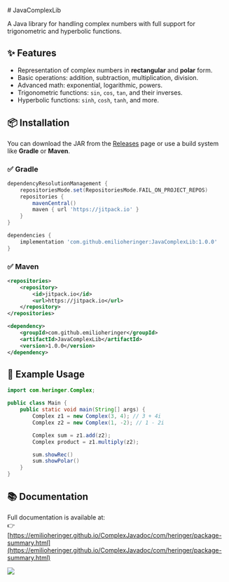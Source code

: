 ﻿﻿# JavaComplexLib

A Java library for handling complex numbers with full support for trigonometric and hyperbolic functions.

## ✨ Features

- Representation of complex numbers in **rectangular** and **polar** form.
- Basic operations: addition, subtraction, multiplication, division.
- Advanced math: exponential, logarithmic, powers.
- Trigonometric functions: `sin`, `cos`, `tan`, and their inverses.
- Hyperbolic functions: `sinh`, `cosh`, `tanh`, and more.

## 📦 Installation

You can download the JAR from the [Releases](https://github.com/emilioheringer/JavaComplexLib/releases) page or use a build system like **Gradle** or **Maven**.

### ✅ Gradle

```gradle
dependencyResolutionManagement {
    repositoriesMode.set(RepositoriesMode.FAIL_ON_PROJECT_REPOS)
    repositories {
        mavenCentral()
        maven { url 'https://jitpack.io' }
    }
}

dependencies {
    implementation 'com.github.emilioheringer:JavaComplexLib:1.0.0'
}
```

### ✅ Maven

```xml
<repositories>
    <repository>
        <id>jitpack.io</id>
        <url>https://jitpack.io</url>
    </repository>
</repositories>

<dependency>
    <groupId>com.github.emilioheringer</groupId>
    <artifactId>JavaComplexLib</artifactId>
    <version>1.0.0</version>
</dependency>
```

## 🧪 Example Usage

```java
import com.heringer.Complex;

public class Main {
    public static void main(String[] args) {
        Complex z1 = new Complex(3, 4); // 3 + 4i
        Complex z2 = new Complex(1, -2); // 1 - 2i

        Complex sum = z1.add(z2);
        Complex product = z1.multiply(z2);

        sum.showRec()
        sum.showPolar()
    }
}
```

## 📚 Documentation

Full documentation is available at:  
👉 [https://emilioheringer.github.io/ComplexJavadoc/com/heringer/package-summary.html](https://emilioheringer.github.io/ComplexJavadoc/com/heringer/package-summary.html)

[![](https://jitpack.io/v/emilioheringer/JavaComplexLib.svg)](https://jitpack.io/#emilioheringer/JavaComplexLib)
